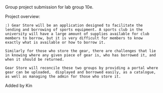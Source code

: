 Group project submission for lab group 10e.

Project overview:

    :) Gear Store will be an application designed to facilitate the lending and borrowing of sports equipment. A sports club in the university will have a large amount of supplies available for club members to borrow, but it is very difficult for members to know exactly what is available or how to borrow it.

    Similarly for those who store the gear, there are challenges that lie in knowing where any given piece of gear is, who has borrowed it, and when it should be returned.

    Gear Store will reconcile these two groups by providing a portal where gear can be uploaded,  displayed and borrowed easily, as a catalogue, as well as managing the admin for those who store it.

Added by Kin